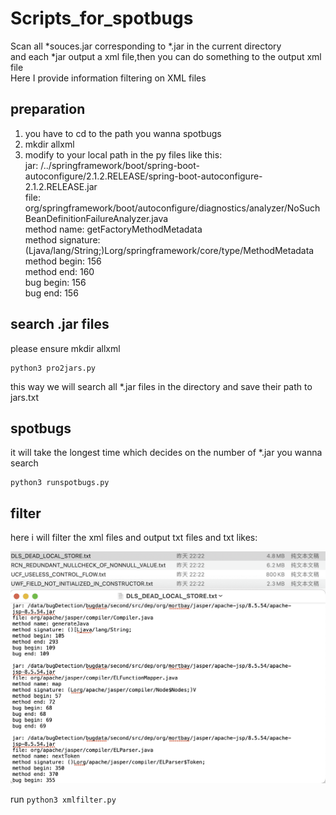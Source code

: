 # Scripts_for_spotbugs
Scan all *souces.jar corresponding to *.jar in the current directory  
and each *jar output a xml file,then you can do something to the output xml file   
Here I provide information filtering on XML files   
## preparation 
1. you have to cd to the path you wanna spotbugs  
2. mkdir allxml
3. modify to your local path in the py files like this:  
jar: /../springframework/boot/spring-boot-autoconfigure/2.1.2.RELEASE/spring-boot-autoconfigure-2.1.2.RELEASE.jar  
file: org/springframework/boot/autoconfigure/diagnostics/analyzer/NoSuchBeanDefinitionFailureAnalyzer.java  
method name: getFactoryMethodMetadata  
method signature: (Ljava/lang/String;)Lorg/springframework/core/type/MethodMetadata    
method begin: 156  
method end: 160  
bug begin: 156  
bug end: 156  

## search .jar files
please ensure mkdir allxml
```
python3 pro2jars.py
```
this way we will search all *.jar files in the directory and save their path to jars.txt
## spotbugs 
it will take the longest time which decides on the number of *.jar you wanna search
```
python3 runspotbugs.py
```
## filter
here i will filter the xml files and output txt files and txt likes:

![xmlfilter](https://github.com/zgjoget9/Scripts_for_spotbugs/blob/main/截屏2021-03-21%2012.22.29.png)

run `python3 xmlfilter.py`
